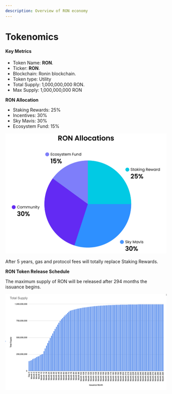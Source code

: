 ```yaml
---
description: Overview of RON economy
---
```


# Tokenomics

#### Key Metrics <a href="#key_metrics_c98" id="key_metrics_c98"></a>

* Token Name: **RON**.
* Ticker: **RON**.
* Blockchain: Ronin blockchain.
* Token type: Utility
* Total Supply: 1,000,000,000 RON.
* Max Supply: 1,000,000,000 RON

**RON Allocation**

* Staking Rewards: 25%
* Incentives: 30%
* Sky Mavis: 30%
* Ecosystem Fund: 15%

![](<./assets/allocations.png>)

After 5 years, gas and protocol fees will totally replace Staking Rewards.

**RON Token Release Schedule**

The maximum supply of RON will be released after 294 months the issuance begins.

![](<./assets/total-supply.png>)
